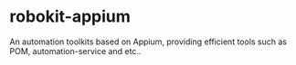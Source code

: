 # robokit-appium
An automation toolkits based on Appium, providing efficient tools such as POM, automation-service and etc..
